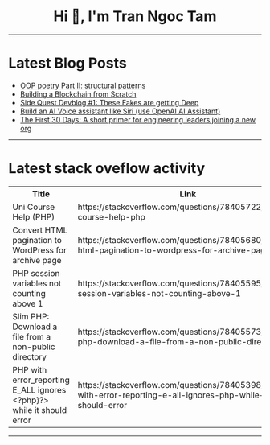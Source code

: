 <h1 align="center">Hi 👋, I'm Tran Ngoc Tam</h1>

---

# Latest Blog Posts 
<!-- BLOG-POST-LIST:START -->
- [OOP poetry Part II: structural patterns](https://dev.to/eatyourabstractions/oop-poetry-part-ii-structural-patterns-22n8)
- [Building a Blockchain from Scratch](https://dev.to/kartikmehta8/building-a-blockchain-from-scratch-11ci)
- [Side Quest Devblog #1: These Fakes are getting Deep](https://dev.to/basicallyok/side-quest-devblog-1-these-fakes-are-getting-deep-3l2b)
- [Build an AI Voice assistant like Siri &lpar;use OpenAI AI Assistant&rpar;](https://dev.to/serpapi/build-an-ai-voice-assistant-like-siri-use-openai-ai-assistant-24do)
- [The First 30 Days: A short primer for engineering leaders joining a new org](https://dev.to/horaceshmorace/the-first-30-days-a-short-primer-for-engineering-leaders-joining-a-new-org-39b5)
<!-- BLOG-POST-LIST:END -->

---

# Latest stack oveflow activity
<table>
  <tr><th>Title</th><th>Link</th></tr>
  <!-- STACKOVERFLOW:START --><tr><td>Uni Course Help &lpar;PHP&rpar;</td><td>https://stackoverflow.com/questions/78405722/uni-course-help-php</td></tr><tr><td>Convert HTML pagination to WordPress for archive page</td><td>https://stackoverflow.com/questions/78405680/convert-html-pagination-to-wordpress-for-archive-page</td></tr><tr><td>PHP session variables not counting above 1</td><td>https://stackoverflow.com/questions/78405595/php-session-variables-not-counting-above-1</td></tr><tr><td>Slim PHP: Download a file from a non-public directory</td><td>https://stackoverflow.com/questions/78405573/slim-php-download-a-file-from-a-non-public-directory</td></tr><tr><td>PHP with error_reporting E_ALL ignores &lt;?php}?&gt; while it should error</td><td>https://stackoverflow.com/questions/78405398/php-with-error-reporting-e-all-ignores-php-while-it-should-error</td></tr><!-- STACKOVERFLOW:END -->
</table>

---


